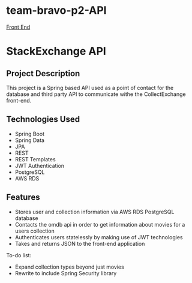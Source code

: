 # team-bravo-p2-API
[Front End](https://github.com/210426-java-react-enterprise/team-bravo-p2-WebApp)


# StackExchange API

## Project Description

This project is a Spring based API used as a point of contact for the database and third party API to communicate withe the CollectExchange front-end.

## Technologies Used

* Spring Boot
* Spring Data
* JPA
* REST
* REST Templates
* JWT Authentication
* PostgreSQL
* AWS RDS

## Features

* Stores user and collection information via AWS RDS PostgreSQL database
* Contacts the omdb api in order to get information about movies for a users collection
* Authenticates users statelessly by making use of JWT technologies
* Takes and returns JSON to the front-end application

To-do list:
* Expand collection types beyond just movies
* Rewrite to include Spring Security library

